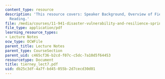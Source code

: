 ```yaml
---
content_type: resource
description: 'This resource covers: Speaker Background, Overview of Field, and Recommended
  Reading.'
file: /media/courses/11-941-disaster-vulnerability-and-resilience-spring-2005/db25c3df4a7fbd45055b2d7cecd30d01_tierney_lect7.pdf
file_type: application/pdf
learning_resource_types:
- Lecture Notes
ocw_type: OCWFile
parent_title: Lecture Notes
parent_type: CourseSection
parent_uid: c465cf36-b2cd-f07c-c5dc-7a10d5f64453
resourcetype: Document
title: tierney_lect7.pdf
uid: db25c3df-4a7f-bd45-055b-2d7cecd30d01
---
```

